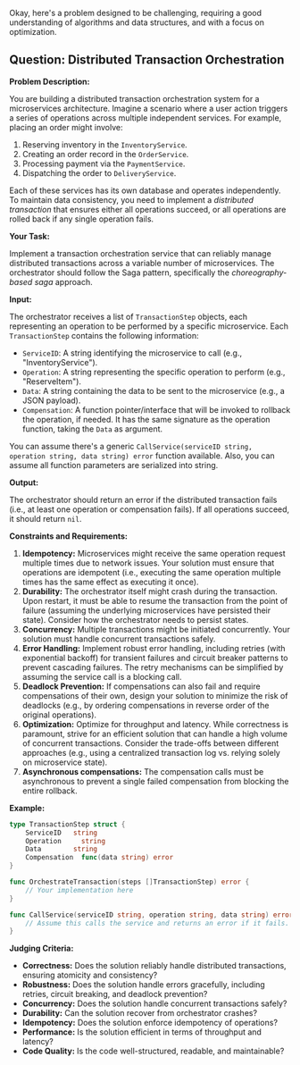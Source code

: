 Okay, here's a problem designed to be challenging, requiring a good understanding of algorithms and data structures, and with a focus on optimization.

## Question: Distributed Transaction Orchestration

**Problem Description:**

You are building a distributed transaction orchestration system for a microservices architecture.  Imagine a scenario where a user action triggers a series of operations across multiple independent services. For example, placing an order might involve:

1.  Reserving inventory in the `InventoryService`.
2.  Creating an order record in the `OrderService`.
3.  Processing payment via the `PaymentService`.
4.  Dispatching the order to `DeliveryService`.

Each of these services has its own database and operates independently.  To maintain data consistency, you need to implement a *distributed transaction* that ensures either all operations succeed, or all operations are rolled back if any single operation fails.

**Your Task:**

Implement a transaction orchestration service that can reliably manage distributed transactions across a variable number of microservices.  The orchestrator should follow the Saga pattern, specifically the *choreography-based saga* approach.

**Input:**

The orchestrator receives a list of `TransactionStep` objects, each representing an operation to be performed by a specific microservice. Each `TransactionStep` contains the following information:

*   `ServiceID`: A string identifying the microservice to call (e.g., "InventoryService").
*   `Operation`: A string representing the specific operation to perform (e.g., "ReserveItem").
*   `Data`: A string containing the data to be sent to the microservice (e.g., a JSON payload).
*   `Compensation`: A function pointer/interface that will be invoked to rollback the operation, if needed. It has the same signature as the operation function, taking the `Data` as argument.

You can assume there's a generic `CallService(serviceID string, operation string, data string) error` function available. Also, you can assume all function parameters are serialized into string.

**Output:**

The orchestrator should return an error if the distributed transaction fails (i.e., at least one operation or compensation fails). If all operations succeed, it should return `nil`.

**Constraints and Requirements:**

1.  **Idempotency:** Microservices might receive the same operation request multiple times due to network issues. Your solution must ensure that operations are idempotent (i.e., executing the same operation multiple times has the same effect as executing it once).
2.  **Durability:** The orchestrator itself might crash during the transaction.  Upon restart, it must be able to resume the transaction from the point of failure (assuming the underlying microservices have persisted their state).  Consider how the orchestrator needs to persist states.
3.  **Concurrency:** Multiple transactions might be initiated concurrently. Your solution must handle concurrent transactions safely.
4.  **Error Handling:** Implement robust error handling, including retries (with exponential backoff) for transient failures and circuit breaker patterns to prevent cascading failures. The retry mechanisms can be simplified by assuming the service call is a blocking call.
5.  **Deadlock Prevention:** If compensations can also fail and require compensations of their own, design your solution to minimize the risk of deadlocks (e.g., by ordering compensations in reverse order of the original operations).
6.  **Optimization:** Optimize for throughput and latency.  While correctness is paramount, strive for an efficient solution that can handle a high volume of concurrent transactions.  Consider the trade-offs between different approaches (e.g., using a centralized transaction log vs. relying solely on microservice state).
7.  **Asynchronous compensations:** The compensation calls must be asynchronous to prevent a single failed compensation from blocking the entire rollback.

**Example:**

```go
type TransactionStep struct {
	ServiceID   string
	Operation     string
	Data        string
	Compensation  func(data string) error
}

func OrchestrateTransaction(steps []TransactionStep) error {
    // Your implementation here
}

func CallService(serviceID string, operation string, data string) error {
    // Assume this calls the service and returns an error if it fails.
}

```

**Judging Criteria:**

*   **Correctness:** Does the solution reliably handle distributed transactions, ensuring atomicity and consistency?
*   **Robustness:** Does the solution handle errors gracefully, including retries, circuit breaking, and deadlock prevention?
*   **Concurrency:** Does the solution handle concurrent transactions safely?
*   **Durability:** Can the solution recover from orchestrator crashes?
*   **Idempotency:** Does the solution enforce idempotency of operations?
*   **Performance:** Is the solution efficient in terms of throughput and latency?
*   **Code Quality:** Is the code well-structured, readable, and maintainable?
